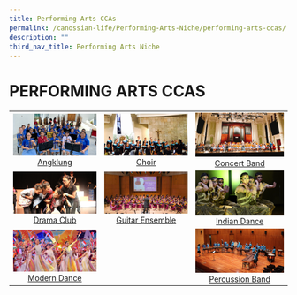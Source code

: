 ```yaml
---
title: Performing Arts CCAs
permalink: /canossian-life/Performing-Arts-Niche/performing-arts-ccas/
description: ""
third_nav_title: Performing Arts Niche
---
```

# PERFORMING ARTS CCAS

|   |   |   |
|:---:|:---:|:---:|
| ![](/images/Canossian%20Life/Performing%20Arts%20Niche/Performing%20arts%20cca/Angklung_1.jpg) [Angklung](/performing-arts-ccas/angklung/) |  ![](/images/Canossian%20Life/Performing%20Arts%20Niche/Performing%20arts%20cca/Choir_Chapel-performance.jpg)[Choir ](/performing-arts-ccas/choir)|  ![](/images/Canossian%20Life/Performing%20Arts%20Niche/Performing%20arts%20cca/CB_VCH_1.jpg) [Concert Band](/performing-arts-ccas/concert-band) |
|![](/images/Canossian%20Life/Performing%20Arts%20Niche/Performing%20arts%20cca/Human-Values-Drama-Festival-2018-Pic-1.jpg)   [Drama Club](/performing-arts-ccas/drama/) | ![](/images/Canossian%20Life/Performing%20Arts%20Niche/Performing%20arts%20cca/guitar2.jpg)  [Guitar Ensemble](https://stanthonyscanossiansec.moe.edu.sg/canossian-life/performing-arts-niche/performing-arts-ccas/guitar-ensemble/ "Guitar Ensemble") | ![](/images/Canossian%20Life/Performing%20Arts%20Niche/Performing%20arts%20cca/INDIAN-DANCE_4212.jpg) [Indian Dance](https://stanthonyscanossiansec.moe.edu.sg/canossian-life/performing-arts-niche/performing-arts-ccas/indian-dance/ "Indian Dance") |
| ![](/images/Canossian%20Life/Performing%20Arts%20Niche/Performing%20arts%20cca/4-Joy-Dancing-Beijing-2018-In-Beijing-to-promote-Singapore.jpg)  [Modern Dance](https://stanthonyscanossiansec.moe.edu.sg/canossian-life/performing-arts-niche/performing-arts-ccas/modern-dance/ "Modern Dance") |   | ![](/images/Canossian%20Life/Performing%20Arts%20Niche/Performing%20arts%20cca/SYF-stage.jpg) [Percussion Band](https://stanthonyscanossiansec.moe.edu.sg/canossian-life/performing-arts-niche/performing-arts-ccas/percussion-band/ "Percussion Band") |